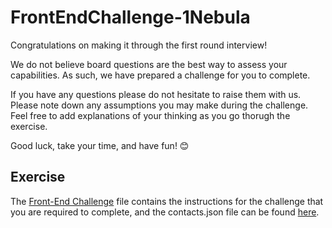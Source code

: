 # FrontEndChallenge-1Nebula
Congratulations on making it through the first round interview!

We do not believe board questions are the best way to assess your capabilities. As such, we have prepared a challenge for you to complete.

If you have any questions please do not hesitate to raise them with us. Please note down any assumptions you may make during the challenge. Feel free to add explanations of your thinking as you go thorugh the exercise.

Good luck, take your time, and have fun! 😊

## Exercise
The [Front-End Challenge](https://github.com/1Nebula/Assessment/blob/main/Developer/Front-End/Front%20End%20Challenge.pdf) file contains the instructions for the challenge that you are required to complete, and the contacts.json file can be found [here](https://github.com/NebulaCodeChallenges/FrontEndChallenge-1Nebula/blob/main/contacts.json).
